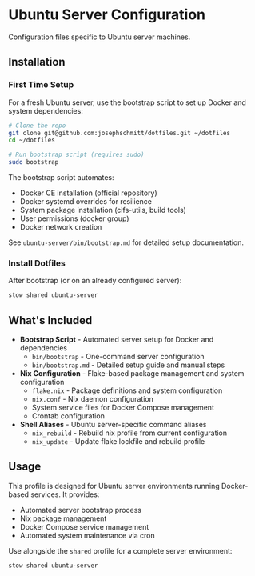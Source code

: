 # Ubuntu Server Configuration

Configuration files specific to Ubuntu server machines.

## Installation

### First Time Setup

For a fresh Ubuntu server, use the bootstrap script to set up Docker and system dependencies:

```bash
# Clone the repo
git clone git@github.com:josephschmitt/dotfiles.git ~/dotfiles
cd ~/dotfiles

# Run bootstrap script (requires sudo)
sudo bootstrap
```

The bootstrap script automates:
- Docker CE installation (official repository)
- Docker systemd overrides for resilience
- System package installation (cifs-utils, build tools)
- User permissions (docker group)
- Docker network creation

See `ubuntu-server/bin/bootstrap.md` for detailed setup documentation.

### Install Dotfiles

After bootstrap (or on an already configured server):

```bash
stow shared ubuntu-server
```

## What's Included

- **Bootstrap Script** - Automated server setup for Docker and dependencies
  - `bin/bootstrap` - One-command server configuration
  - `bin/bootstrap.md` - Detailed setup guide and manual steps
- **Nix Configuration** - Flake-based package management and system configuration
  - `flake.nix` - Package definitions and system configuration
  - `nix.conf` - Nix daemon configuration
  - System service files for Docker Compose management
  - Crontab configuration
- **Shell Aliases** - Ubuntu server-specific command aliases
  - `nix_rebuild` - Rebuild nix profile from current configuration
  - `nix_update` - Update flake lockfile and rebuild profile

## Usage

This profile is designed for Ubuntu server environments running Docker-based services. It provides:
- Automated server bootstrap process
- Nix package management
- Docker Compose service management
- Automated system maintenance via cron

Use alongside the `shared` profile for a complete server environment:

```bash
stow shared ubuntu-server
```